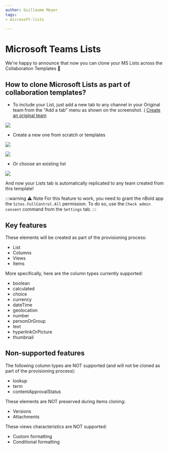 ```yaml
---
author: Guillaume Meyer
tags:
- microsoft-lists

---
```

# Microsoft Teams Lists

We're happy to announce that now you can clone your MS Lists across the Collaboration Templates 🎉

## How to clone Microsoft Lists as part of collaboration templates?

* To include your List, just add a new tab to any channel in your Original team from the "Add a tab" menu as shown on the screenshot. ( [Create an original team](/catalog-manager-guide/collaboration-templates/create-a-new-collaboration-template)

![](/media/screenshot-2022-07-13-at-18-57-13.png)

* Create a new one from scratch or templates

![](/media/screenshot-2022-08-05-at-17-45-34.png)

![](/media/screenshot-2022-08-05-at-18-06-09.png)

* Or choose an existing list

![](/media/screenshot-2022-08-05-at-18-03-32.png)

And now your Lists tab is automatically replicated to any team created from this template!

:::warning ⚠️ Note
For this feature to work, you need to grant the nBold app the `Sites.FullControl.All` permission. To do so, use the `Check admin consent` command from the `Settings` tab.
:::

## Key features

These elements will be created as part of the provisioning process:

* List
* Columns
* Views
* Items

More specifically, here are the column types currently supported:

* boolean
* calculated
* choice
* currency
* dateTime
* geolocation
* number
* personOrGroup
* text
* hyperlinkOrPicture
* thumbnail

## Non-supported features

The following column types are NOT supported (and will not be cloned as part of the provisioning process):

* lookup
* term
* contentApprovalStatus

These elements are NOT preserved during items cloning:

* Versions
* Attachments

These views characteristics are NOT supported:

* Custom formatting
* Conditional formatting